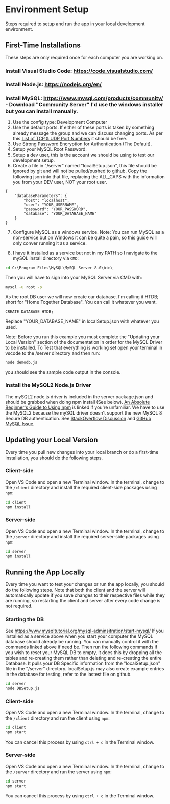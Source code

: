 # Environment Setup
Steps required to setup and run the app in your local development environment.

## First-Time Installations
These steps are only required once for each computer you are working on.  
### Install Visual Studio Code: https://code.visualstudio.com/  
### Install Node.js: https://nodejs.org/en/
### Install MySQL: https://www.mysql.com/products/community/ - Download "Community Server" I'd use the windows installer but you can install manually.
1. Use the config type: Development Computer
2. Use the default ports.
If either of these ports is taken by something already message the group and we can discuss changing ports. As per this [List of TCP & UDP Port Numbers](https://en.wikipedia.org/wiki/List_of_TCP_and_UDP_port_numbers) it should be free. 
3. Use Strong Password Encryption for Authentication (The Default).
4. Setup your MySQL Root Password. 
5. Setup a dev user, this is the account we should be using to test our development setup.
6. Create a file in "/server" named "localSetup.json", this file should be ignored by git and will not be pulled/pushed to github.
Copy the following json into that file, replacing the ALL_CAPS with the information you from your DEV user, NOT your root user.
```
{
    "databaseParameters": {
        "host": "localhost",
        "user": "YOUR_USERNAME",
        "password": "YOUR_PASSWORD",
        "database": "YOUR_DATABASE_NAME"
    }
}
``` 
7. Configure MySQL as a windows service.
Note: You can run MySQL as a non-service but on Windows it can be quite a pain, so this guide will only conver running it as a service.

8. I have it installed as a service but not in my PATH so I navigate to the mySQL install directory via `CMD`:
```cmd
cd C:\Program Files\MySQL\MySQL Server 8.0\bin\
``` 

Then you will have to sign into your MySQL Server via CMD with:
```cmd
mysql -u root -p
``` 

As the root DB user we will now create our database. I'm calling it HTDB; short for "Home Together Database". You can call it whatever you want.
```cmd
CREATE DATABASE HTDB; 
``` 

Replace "YOUR_DATABASE_NAME" in localSetup.json with whatever you used.

Note: Before you run this example you must complete the "Updating your Local Version" section of the documentation in order for the MySQL Driver to be installed.
To Test that everything is working set open your terminal in vscode to the /server directory and then run: 
```cmd
node demodb.js
``` 
you should see the sample code output in the console.

### Install the MySQL2 Node.js Driver
The mySQL2 node.js driver is included in the server package.json and should be grabbed when doing npm install (See below). [An Absolute Beginner's Guide to Using npm](https://nodesource.com/blog/an-absolute-beginners-guide-to-using-npm/) is linked if you're unfamiliar. We have to use the MySQL2 because the mySQL driver doesn't support the new MySQL 8 Secure DB authentication. See [StackOverflow Discussion](https://stackoverflow.com/questions/50093144/mysql-8-0-client-does-not-support-authentication-protocol-requested-by-server) and [GitHub MySQL Issue](https://github.com/mysqljs/mysql/pull/1962).


## Updating your Local Version
Every time you pull new changes into your local branch or do a first-time installation, you should do the following steps.

### Client-side
Open VS Code and open a new Terminal window. In the terminal, change to the `/client` directory and install the required client-side packages using `npm`:
```cmd
cd client
npm install
```

### Server-side
Open VS Code and open a new Terminal window. In the terminal, change to the `/server` directory and install the required server-side packages using `npm`:
```cmd
cd server
npm install
```

## Running the App Locally
Every time you want to test your changes or run the app locally, you should do the following steps. Note that both the client and the server will automatically update if you save changes to their respective files while they are running, so restarting the client and server after every code change is not required.

### Starting the DB
See https://www.mysqltutorial.org/mysql-adminsitration/start-mysql/
If you installed as a service above when you start your computer the MySQL database should already be running. You can manually control it with the commands linked above if need be.
Then run the following commands if you wish to reset your MySQL DB to empty, it does this by dropping all the tables and re-creating them rather than deleting and re-creating the entire Database. It pulls your DB Specific information from the "localSetup.json" file in the "/server" directory. localSetup.js may also create example entries in the database for testing, refer to the lastest file on github.

```cmd
cd server
node DBSetup.js
```

### Client-side
Open VS Code and open a new Terminal window. In the terminal, change to the `/client` directory and run the client using `npm`:
```cmd
cd client
npm start
```
You can cancel this process by using `ctrl + c` in the Terminal window.

### Server-side
Open VS Code and open a new Terminal window. In the terminal, change to the `/server` directory and run the server using `npm`:
```cmd
cd server
npm start
```
You can cancel this process by using `ctrl + c` in the Terminal window.
